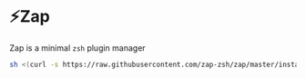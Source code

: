 # ⚡Zap

Zap is a minimal `zsh` plugin manager

```sh
sh <(curl -s https://raw.githubusercontent.com/zap-zsh/zap/master/install.sh)
```
